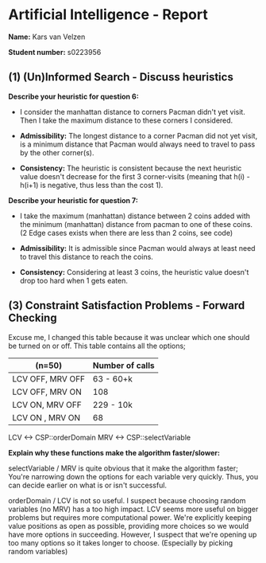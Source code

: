 # Artificial Intelligence - Report

**Name:** Kars van Velzen

**Student number:** s0223956



## (1) (Un)Informed Search - Discuss heuristics

**Describe your heuristic for question 6:**

- I consider the manhattan distance to corners Pacman didn't yet visit. Then I take the maximum distance to these corners I considered. 

- **Admissibility:** The longest distance to a corner Pacman did not yet visit, is a minimum distance that Pacman would always need to travel to pass by the other corner(s).
- **Consistency:** The heuristic is consistent because the next heuristic value doesn't decrease for the first 3 corner-visits (meaning that h(i) - h(i+1) is negative, thus less than the cost 1). 



**Describe your heuristic for question 7:**

- I take the maximum (manhattan) distance between 2 coins added with the minimum (manhattan) distance from pacman to one of these coins. (2 Edge cases exists when there are less than 2 coins, see code)

- **Admissibility:** It is admissible since Pacman would always at least need to travel this distance to reach the coins.
- **Consistency:** Considering at least 3 coins, the heuristic value doesn't drop too hard when 1 gets eaten.  



## (3) Constraint Satisfaction Problems - Forward Checking

Excuse me, I changed this table because it was unclear which one should be turned on or off. This table contains all the options;

| (n=50)           | Number of calls |  
|------------------|-----------------|
| LCV OFF, MRV OFF | 63 - 60+k       |
| LCV OFF, MRV ON  | 108             |
| LCV ON, MRV OFF  | 229 - 10k       | 
| LCV ON , MRV ON  | 68              |

LCV <-> CSP::orderDomain 
MRV <-> CSP::selectVariable

**Explain why these functions make the algorithm faster/slower:**

selectVariable / MRV is quite obvious that it make the algorithm faster; You're narrowing down the options for each variable very quickly. Thus, you can decide earlier on what is or isn't successful. 

orderDomain / LCV is not so useful. I suspect because choosing random variables (no MRV) has a too high impact. 
LCV seems more useful on bigger problems but requires more computational power. We're explicitly keeping value positions as open as possible, providing more choices so we would have more options in succeeding. However, I suspect that we're opening up too many options so it takes longer to choose. (Especially by picking random variables) 
